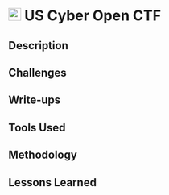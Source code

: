 # <img src="../../assets/2021-04-USCG_logos_cybergames.webp" width="25"> US Cyber Open CTF


## Description

## Challenges

## Write-ups

## Tools Used

## Methodology

## Lessons Learned
